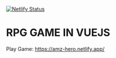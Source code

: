 [![Netlify Status](https://api.netlify.com/api/v1/badges/41ca8acd-29bf-49a0-99b5-3f86a5772557/deploy-status)](https://app.netlify.com/sites/amz-hero/deploys)
# RPG GAME IN VUEJS

Play Game: https://amz-hero.netlify.app/
